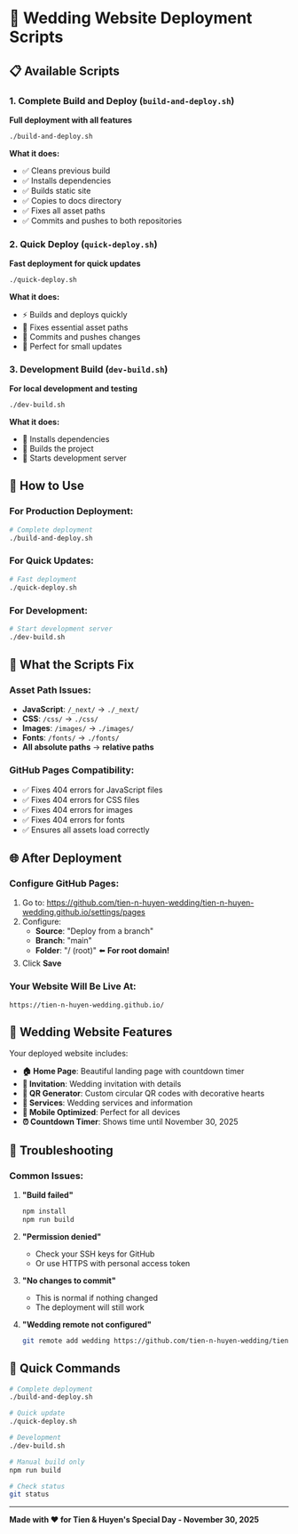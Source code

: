 # 🚀 Wedding Website Deployment Scripts

## 📋 Available Scripts

### 1. **Complete Build and Deploy** (`build-and-deploy.sh`)
**Full deployment with all features**

```bash
./build-and-deploy.sh
```

**What it does:**
- ✅ Cleans previous build
- ✅ Installs dependencies
- ✅ Builds static site
- ✅ Copies to docs directory
- ✅ Fixes all asset paths
- ✅ Commits and pushes to both repositories

### 2. **Quick Deploy** (`quick-deploy.sh`)
**Fast deployment for quick updates**

```bash
./quick-deploy.sh
```

**What it does:**
- ⚡ Builds and deploys quickly
- 🔧 Fixes essential asset paths
- 🚀 Commits and pushes changes
- 💨 Perfect for small updates

### 3. **Development Build** (`dev-build.sh`)
**For local development and testing**

```bash
./dev-build.sh
```

**What it does:**
- 🔧 Installs dependencies
- 🔨 Builds the project
- 🚀 Starts development server

## 🎯 How to Use

### **For Production Deployment:**
```bash
# Complete deployment
./build-and-deploy.sh
```

### **For Quick Updates:**
```bash
# Fast deployment
./quick-deploy.sh
```

### **For Development:**
```bash
# Start development server
./dev-build.sh
```

## 🔧 What the Scripts Fix

### **Asset Path Issues:**
- **JavaScript**: `/_next/` → `./_next/`
- **CSS**: `/css/` → `./css/`
- **Images**: `/images/` → `./images/`
- **Fonts**: `/fonts/` → `./fonts/`
- **All absolute paths** → **relative paths**

### **GitHub Pages Compatibility:**
- ✅ Fixes 404 errors for JavaScript files
- ✅ Fixes 404 errors for CSS files
- ✅ Fixes 404 errors for images
- ✅ Fixes 404 errors for fonts
- ✅ Ensures all assets load correctly

## 🌐 After Deployment

### **Configure GitHub Pages:**
1. Go to: https://github.com/tien-n-huyen-wedding/tien-n-huyen-wedding.github.io/settings/pages
2. Configure:
   - **Source**: "Deploy from a branch"
   - **Branch**: "main"
   - **Folder**: "/ (root)" ⬅️ **For root domain!**
3. Click **Save**

### **Your Website Will Be Live At:**
```
https://tien-n-huyen-wedding.github.io/
```

## 🎊 Wedding Website Features

Your deployed website includes:

- **🏠 Home Page**: Beautiful landing page with countdown timer
- **💌 Invitation**: Wedding invitation with details
- **📱 QR Generator**: Custom circular QR codes with decorative hearts
- **🎊 Services**: Wedding services and information
- **📱 Mobile Optimized**: Perfect for all devices
- **⏰ Countdown Timer**: Shows time until November 30, 2025

## 🔧 Troubleshooting

### **Common Issues:**

1. **"Build failed"**
   ```bash
   npm install
   npm run build
   ```

2. **"Permission denied"**
   - Check your SSH keys for GitHub
   - Or use HTTPS with personal access token

3. **"No changes to commit"**
   - This is normal if nothing changed
   - The deployment will still work

4. **"Wedding remote not configured"**
   ```bash
   git remote add wedding https://github.com/tien-n-huyen-wedding/tien-n-huyen-wedding.github.io.git
   ```

## 🎯 Quick Commands

```bash
# Complete deployment
./build-and-deploy.sh

# Quick update
./quick-deploy.sh

# Development
./dev-build.sh

# Manual build only
npm run build

# Check status
git status
```

---

**Made with ❤️ for Tien & Huyen's Special Day - November 30, 2025**
